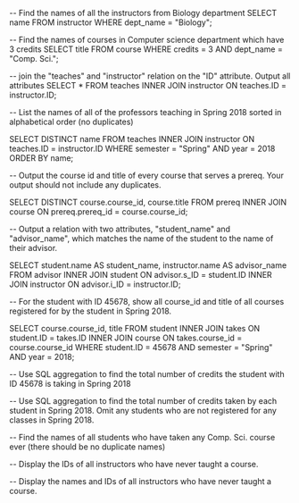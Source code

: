 -- Find the names of all the instructors from Biology department
SELECT name
FROM instructor
WHERE dept_name = "Biology";

-- Find the names of courses in Computer science department which have 3 credits
SELECT title
FROM course
WHERE credits = 3 
AND dept_name = "Comp. Sci.";

-- join the "teaches" and "instructor" relation on the "ID" attribute. Output all attributes
SELECT *
FROM teaches
INNER JOIN instructor
ON teaches.ID = instructor.ID;

-- List the names of all of the professors teaching in Spring 2018 sorted in alphabetical order (no duplicates)

SELECT DISTINCT name
FROM teaches
INNER JOIN instructor
ON teaches.ID = instructor.ID
WHERE semester = "Spring"
AND year = 2018
ORDER BY name;

-- Output the course id and title of every course that serves a prereq. Your output should not include any duplicates.

SELECT DISTINCT course.course_id, course.title
FROM prereq
INNER JOIN course
ON prereq.prereq_id = course.course_id;

-- Output a relation with two attributes, "student_name" and "advisor_name", which matches the name of the student to the name of their advisor.


SELECT student.name AS student_name, instructor.name AS advisor_name
FROM advisor
INNER JOIN student
ON advisor.s_ID = student.ID
INNER JOIN instructor
ON advisor.i_ID = instructor.ID;

-- For the student with ID 45678, show all course_id and title of all courses registered for by the student in Spring 2018.

SELECT course.course_id, title
FROM student
INNER JOIN takes
ON student.ID = takes.ID
INNER JOIN course 
ON takes.course_id = course.course_id
WHERE student.ID = 45678
AND semester = "Spring" 
AND year = 2018;




-- Use SQL aggregation to find the total number of credits the student with ID 45678 is taking in Spring 2018

-- Use SQL aggregation to find the total number of credits taken by each student in Spring 2018. Omit any students who are not registered for any classes in Spring 2018.

-- Find the names of all students who have taken any Comp. Sci. course ever (there should be no duplicate names)

-- Display the IDs of all instructors who have never taught a course. 

-- Display the names and IDs of all instructors who have never taught a course. 
